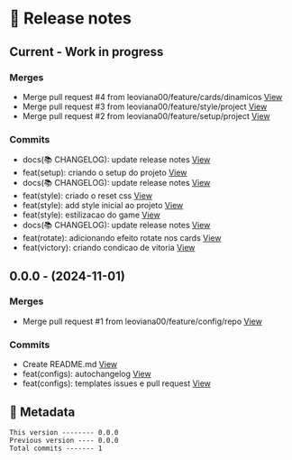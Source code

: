 # 🎁 Release notes

## Current - Work in progress
### Merges
*  Merge pull request #4 from leoviana00/feature/cards/dinamicos [View](https://github.com/leoviana00/dio-dp-memory-game-javascript/commits/08175fb7f792be9639f7e0cadfc7857161553536)
*  Merge pull request #3 from leoviana00/feature/style/project [View](https://github.com/leoviana00/dio-dp-memory-game-javascript/commits/c60d29ccb52247fb8d86cbb49cb2edb2b67d5e4f)
*  Merge pull request #2 from leoviana00/feature/setup/project [View](https://github.com/leoviana00/dio-dp-memory-game-javascript/commits/4a0b1123cd7b64ea7069f3b2bb9757fa225b00c0)
### Commits
*  docs(📚 CHANGELOG): update release notes [View](https://github.com/leoviana00/dio-dp-memory-game-javascript/commits/4c43d77f98e67b9b10bc342cf4255fb321c866cc)
*  feat(setup): criando o setup do projeto [View](https://github.com/leoviana00/dio-dp-memory-game-javascript/commits/6712045199da549786d7987f6a590295d11670d7)
*  docs(📚 CHANGELOG): update release notes [View](https://github.com/leoviana00/dio-dp-memory-game-javascript/commits/a28157ee3c0f00a1c8ccf3b07f96b38cecabd759)
*  feat(style): criado o reset css [View](https://github.com/leoviana00/dio-dp-memory-game-javascript/commits/2930e19b6df74dc875de48d2208182153b770c0e)
*  feat(style): add style inicial ao projeto [View](https://github.com/leoviana00/dio-dp-memory-game-javascript/commits/4926b37af576cb5a9b4e87539ca7328c773aa35a)
*  feat(style): estilizacao do game [View](https://github.com/leoviana00/dio-dp-memory-game-javascript/commits/6c05e4eff6324a4123751333cca9df9193970cc8)
*  docs(📚 CHANGELOG): update release notes [View](https://github.com/leoviana00/dio-dp-memory-game-javascript/commits/883f2b113cee62de96a63b523374a90035ac8238)
*  feat(rotate): adicionando efeito rotate nos cards [View](https://github.com/leoviana00/dio-dp-memory-game-javascript/commits/94dcad87bdbee74479571ced54f90f168df78fc8)
*  feat(victory): criando condicao de vitoria [View](https://github.com/leoviana00/dio-dp-memory-game-javascript/commits/6b41e105dda7b3480c0d6b53ef8f60e8ab09fbe7)



## 0.0.0 - (2024-11-01)
### Merges
*  Merge pull request #1 from leoviana00/feature/config/repo [View](https://github.com/leoviana00/dio-dp-memory-game-javascript/commits/679d8dcc3ad8435d2a67fb3496475596e22ed44f)
### Commits
*  Create README.md [View](https://github.com/leoviana00/dio-dp-memory-game-javascript/commits/0d3411e0b450658862aed20a23d99ddeae18f54f)
*  feat(configs): autochangelog [View](https://github.com/leoviana00/dio-dp-memory-game-javascript/commits/083da3ef158a9acb3d38912f42f7867bb69a9c2c)
*  feat(configs): templates issues e pull request [View](https://github.com/leoviana00/dio-dp-memory-game-javascript/commits/02abe644875f66c58803474df385e3f71d200bf9)
## 📝 Metadata
```
This version -------- 0.0.0
Previous version ---- 0.0.0
Total commits ------- 1
```

